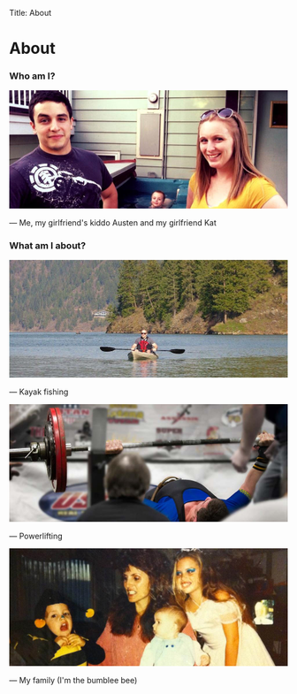 Title: About

# About

### Who am I?

<img class="image-full-width" alt="Me, my girlfriend's kiddo Austen and my girlfriend Kat" src="../images/eric_and_kat.jpg">

&mdash; Me, my girlfriend's kiddo Austen and my girlfriend Kat

### What am I about?

<img class="image-full-width" alt="Kayaking in Coeur d'Alene" src="../images/kayak.jpg">

&mdash; Kayak fishing

<img class="image-full-width" alt="Powerlifting" src="../images/powerlifting.jpg">

&mdash; Powerlifting

<img class="image-full-width" alt="My family" src="../images/family.jpg">

&mdash; My family (I'm the bumblee bee)
